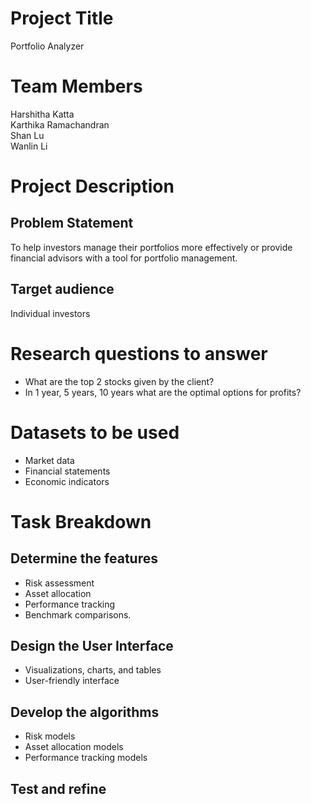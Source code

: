 # Project Title
Portfolio Analyzer

# Team Members
Harshitha Katta  <br>
Karthika Ramachandran  <br>
Shan Lu  <br>
Wanlin Li  <br>

# Project Description 
## Problem Statement
To help investors manage their portfolios more effectively or provide financial advisors with a tool for portfolio management.

## Target audience
Individual investors

# Research questions to answer
- What are the top 2 stocks given by the client?
- In 1 year, 5 years, 10 years what are the optimal options for profits?

# Datasets to be used
- Market data
- Financial statements
- Economic indicators

# Task Breakdown
## Determine the features
- Risk assessment
- Asset allocation
- Performance tracking
- Benchmark comparisons.

## Design the User Interface
- Visualizations, charts, and tables
- User-friendly interface 

## Develop the algorithms
- Risk models
- Asset allocation models
- Performance tracking models

## Test and refine

